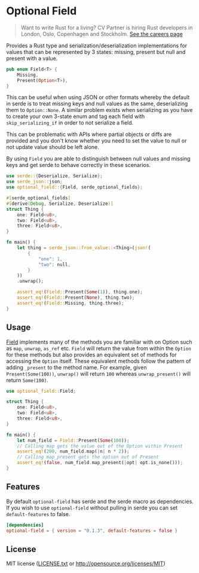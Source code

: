 # Optional Field

> Want to write Rust for a living? CV Partner is hiring Rust developers in London, Oslo, Copenhagen and Stockholm. [See the careers page](https://www.cvpartner.com/careers)

Provides a Rust type and serialization/deserialization implementations for values that can be represented
by 3 states: missing, present but null and present with a value.

```rust
pub enum Field<T> {
    Missing,
    Present(Option<T>),
}

```

This can be useful when using JSON or other formats whereby the default in serde is to treat missing keys
and null values as the same, deserializing them to `Option::None`. A similar problem exists when serializing
as you have to create your own 3-state enum and tag each field with `skip_serializing_if` in order to not
serialize a field.

This can be problematic with APIs where partial objects or diffs are provided and you don't know whether you need to
set the value to null or not update value should be left alone.

By using `Field` you are able to distinguish between null values and missing keys and get serde to
behave correctly in these scenarios.

```rust
use serde::{Deserialize, Serialize};
use serde_json::json;
use optional_field::{Field, serde_optional_fields};

#[serde_optional_fields]
#[derive(Debug, Serialize, Deserialize)]
struct Thing {
    one: Field<u8>,
    two: Field<u8>,
    three: Field<u8>,
}

fn main() {
    let thing = serde_json::from_value::<Thing>(json!(
        {
            "one": 1,
            "two": null,
        }
    ))
    .unwrap();

    assert_eq!(Field::Present(Some(1)), thing.one);
    assert_eq!(Field::Present(None), thing.two);
    assert_eq!(Field::Missing, thing.three);
}
```

## Usage

[Field](src/lib.rs) implements many of the methods you are familiar with
on Option such as `map`, `unwrap`, `as_ref` etc. `Field` will return the value
from within the `Option` for these methods but also provides an equivalent set of methods for accessing the `Option` itself. These equivalent methods follow the
pattern of adding `_present` to the method name. For example, given `Present(Some(100))`, `unwrap()` will return `100` whereas `unwrap_present()` will return `Some(100)`.

```rust
use optional_field::Field;

struct Thing {
    one: Field<u8>,
    two: Field<u8>,
    three: Field<u8>,
}

fn main() {
    let num_field = Field::Present(Some(100));
    // Calling map gets the value out of the Option within Present
    assert_eq!(200, num_field.map(|n| n * 2));
    // Calling map_present gets the option out of Present
    assert_eq!(false, num_field.map_present(|opt| opt.is_none()));
}
```

## Features

By default `optional-field` has serde and the serde macro as dependencies. If you
wish to use `optional-field` without pulling in serde you can set `default-features` to false.

```toml
[dependencies]
optional-field = { version = "0.1.3", default-features = false }
```

## License

MIT license ([LICENSE.txt](LICENSE.txt) or http://opensource.org/licenses/MIT)

